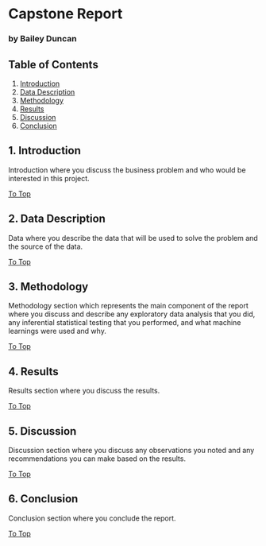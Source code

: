 # Capstone Report
### by Bailey Duncan

## Table of Contents
1. [Introduction](##1.-introduction)
2. [Data Description](##2.-data-description)
3. [Methodology](##3.-methodology)
4. [Results](##4.-results)
5. [Discussion](##5.-discussion)
6. [Conclusion](##6.-conclusion)

## 1. Introduction
Introduction where you discuss the business problem and who would be interested in this project.

[To Top](##-Table-of-Contents)

## 2. Data Description
Data where you describe the data that will be used to solve the problem and the source of the data.

[To Top](##-Table-of-Contents)

## 3. Methodology 
Methodology section which represents the main component of the report where you discuss and describe any exploratory data analysis that you did, any inferential statistical testing that you performed, and what machine learnings were used and why.

[To Top](##-Table-of-Contents)

## 4. Results 
Results section where you discuss the results.

[To Top](##-Table-of-Contents)

## 5. Discussion 
Discussion section where you discuss any observations you noted and any recommendations you can make based on the results.

[To Top](##-Table-of-Contents)

## 6. Conclusion 
Conclusion section where you conclude the report.

[To Top](##-Table-of-Contents)
